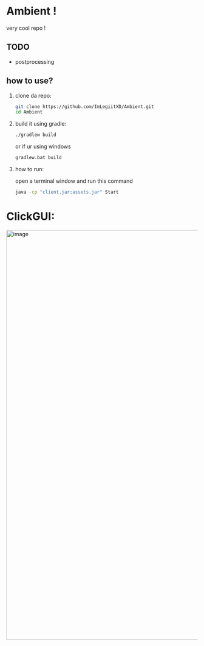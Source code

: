 # Ambient !

very cool repo !

## TODO

- postprocessing

## how to use?

1. clone da repo:

    ```bash
    git clone https://github.com/ImLegiitXD/Ambient.git  
    cd Ambient
    ```

 2. build it using gradle:

    ```bash
    ./gradlew build
    ```
    or if ur using windows
    ```bash
    gradlew.bat build
    ```

 4. how to run:

    open a terminal window and run this command
    ```bash
    java -cp "client.jar;assets.jar" Start
    ```

# ClickGUI:

<img width="1920" height="1080" alt="image" src="https://github.com/user-attachments/assets/6f33d60c-0c7a-49d0-86ab-d59c45b3e8de" />
